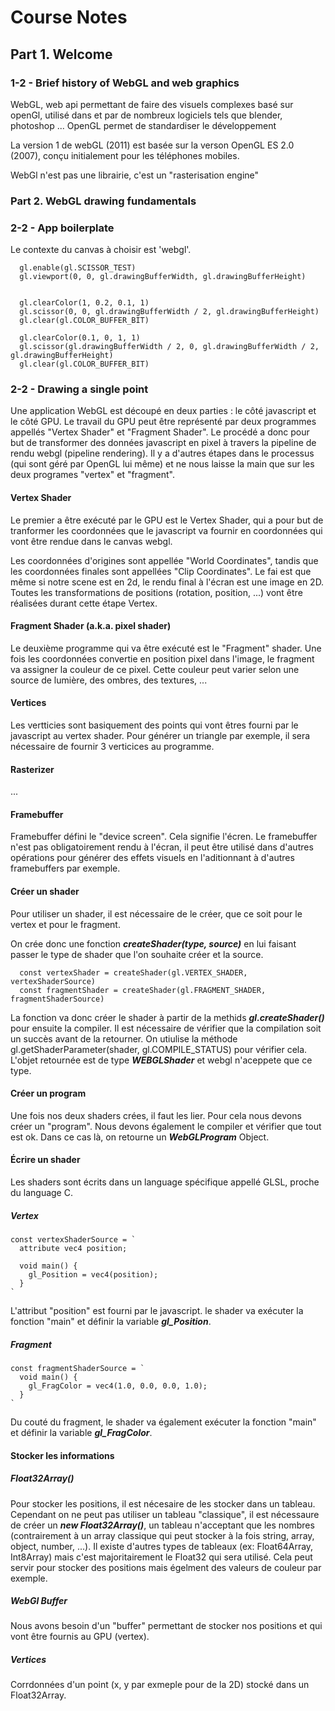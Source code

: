 # Course Notes

## Part 1. Welcome

### 1-2 - Brief history of WebGL and web graphics

WebGL, web api permettant de faire des visuels complexes basé sur openGl, utilisé dans et par de nombreux logiciels tels que blender, photoshop ...
OpenGL permet de standardiser le développement 

La version 1 de webGL (2011) est basée sur la verson OpenGL ES 2.0 (2007), conçu initialement pour les téléphones mobiles.

WebGl n'est pas une librairie, c'est un "rasterisation engine"

### Part 2. WebGL drawing fundamentals

### 2-2 - App boilerplate

Le contexte du canvas à choisir est 'webgl'.

```
  gl.enable(gl.SCISSOR_TEST)
  gl.viewport(0, 0, gl.drawingBufferWidth, gl.drawingBufferHeight)


  gl.clearColor(1, 0.2, 0.1, 1)
  gl.scissor(0, 0, gl.drawingBufferWidth / 2, gl.drawingBufferHeight)
  gl.clear(gl.COLOR_BUFFER_BIT)

  gl.clearColor(0.1, 0, 1, 1)
  gl.scissor(gl.drawingBufferWidth / 2, 0, gl.drawingBufferWidth / 2, gl.drawingBufferHeight)
  gl.clear(gl.COLOR_BUFFER_BIT)
```


### 2-2 - Drawing a single point

Une application WebGL est découpé en deux parties : le côté javascript et le côté GPU.
Le travail du GPU peut être représenté par deux programmes appellés "Vertex Shader" et "Fragment Shader". Le procédé a donc pour but de transformer des données javascript en pixel à travers la pipeline de rendu webgl (pipeline rendering). Il y a d'autres étapes dans le processus (qui sont géré par OpenGL lui même) et ne nous laisse la main que sur les deux programes "vertex" et "fragment".

#### Vertex Shader

Le premier a être exécuté par le GPU est le Vertex Shader, qui a pour but de tranformer les coordonnées que le javascript va fournir en coordonnées qui vont être rendue dans le canvas webgl. 

Les coordonnées d'origines sont appellée "World Coordinates", tandis que les coordonnées finales sont appellées "Clip Coordinates". Le fai est que même si notre scene est en 2d, le rendu final à l'écran est une image en 2D.
Toutes les transformations de positions (rotation, position, ...) vont être réalisées durant cette étape Vertex.

#### Fragment Shader (a.k.a. pixel shader)
Le deuxième programme qui va être exécuté est le "Fragment" shader. Une fois les coordonnées convertie en position pixel dans l'image, le fragment va assigner la couleur de ce pixel. Cette couleur peut varier selon une source de lumière, des ombres, des textures, ...

#### Vertices

Les vertticies sont basiquement des points qui vont êtres fourni par le javascript au vertex shader. Pour générer un triangle par exemple, il sera nécessaire de fournir 3 verticices au programme.

#### Rasterizer
...


#### Framebuffer
Framebuffer défini le "device screen". Cela signifie l'écren. Le framebuffer n'est pas obligatoirement rendu à l'écran, il peut être utilisé dans d'autres opérations pour générer des effets visuels en l'aditionnant à d'autres framebuffers par exemple.


#### Créer un shader

Pour utiliser un shader, il est nécessaire de le créer, que ce soit pour le vertex et pour le fragment.

On crée donc une fonction ***createShader(type, source)*** en lui faisant passer le type de shader que l'on souhaite créer et la source.

```
  const vertexShader = createShader(gl.VERTEX_SHADER, vertexShaderSource)
  const fragmentShader = createShader(gl.FRAGMENT_SHADER, fragmentShaderSource)
```

La fonction va donc créer le shader à partir de la methids ***gl.createShader()*** pour ensuite la compiler. Il est nécessaire de vérifier que la compilation soit un succès avant de la retourner. On utiulise la méthode gl.getShaderParameter(shader, gl.COMPILE_STATUS) pour vérifier cela. L'objet retournée est de type ***WEBGLShader*** et webgl n'aceppete que ce type.


#### Créer un program

Une fois nos deux shaders crées, il faut les lier. Pour cela nous devons créer un "program".
Nous devons également le compiler et vérifier que tout est ok. Dans ce cas là, on retourne un ***WebGLProgram*** Object.


#### Écrire un shader

Les shaders sont écrits dans un language spécifique appellé GLSL, proche du language C.

##### Vertex 

```
const vertexShaderSource = `
  attribute vec4 position;
  
  void main() {
    gl_Position = vec4(position);
  }
`
```

L'attribut "position" est fourni par le javascript. le shader va exécuter la fonction "main" et définir la variable ***gl_Position***.

##### Fragment 

```
const fragmentShaderSource = `
  void main() {
    gl_FragColor = vec4(1.0, 0.0, 0.0, 1.0);
  }
`
```

Du couté du fragment, le shader va également exécuter la fonction "main" et définir la variable ***gl_FragColor***.


#### Stocker les informations

##### Float32Array()

Pour stocker les positions, il est nécesaire de les stocker dans un tableau. Cependant on ne peut pas utiliser un tableau "classique", il est nécessaure de créer un ***new Float32Array()***, un tableau n'acceptant que les nombres (contrairement à un array classique qui peut stocker à la fois string, array, object, number, ...).
Il existe d'autres types de tableaux (ex: Float64Array, Int8Array) mais c'est majoritairement le Float32 qui sera utilisé. Cela peut servir pour stocker des positions mais égelment des valeurs de couleur par exemple.

##### WebGl Buffer

Nous avons besoin d'un "buffer" permettant de stocker nos positions et qui vont être fournis au GPU (vertex).

##### Vertices

Corrdonnées d'un point (x, y par exmeple pour de la 2D) stocké dans un Float32Array.